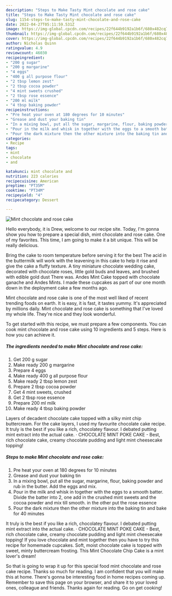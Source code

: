```yaml
---
description: "Steps to Make Tasty Mint chocolate and rose cake"
title: "Steps to Make Tasty Mint chocolate and rose cake"
slug: 1154-steps-to-make-tasty-mint-chocolate-and-rose-cake
date: 2022-04-27T05:11:59.531Z
image: https://img-global.cpcdn.com/recipes/22f644b9192a1b6f/680x482cq70/mint-chocolate-and-rose-cake-recipe-main-photo.jpg
thumbnail: https://img-global.cpcdn.com/recipes/22f644b9192a1b6f/680x482cq70/mint-chocolate-and-rose-cake-recipe-main-photo.jpg
cover: https://img-global.cpcdn.com/recipes/22f644b9192a1b6f/680x482cq70/mint-chocolate-and-rose-cake-recipe-main-photo.jpg
author: Nicholas Quinn
ratingvalue: 4.9
reviewcount: 46030
recipeingredient:
- "200 g sugar"
- "200 g margarine"
- "4 eggs"
- "400 g all purpose flour"
- "2 tbsp lemon zest"
- "2 tbsp cocoa powder"
- "4 mint sweets crushed"
- "2 tbsp rose essence"
- "200 ml milk"
- "4 tbsp baking powder"
recipeinstructions:
- "Pre heat your oven at 180 degrees for 10 minutes"
- "Grease and dust your baking tin"
- "In a mixing bowl, put all the sugar, margarine, flour, baking powder and rub in the butter. Add the eggs and mix."
- "Pour in the milk and whisk in together with the eggs to a smooth batter. Divide the batter into 2, one add in the crushed mint sweets and the cocoa powder and mix till smooth. in the other put the rose essence"
- "Pour the dark mixture then the other mixture into the baking tin and bake for 40 minutes"
categories:
- Recipe
tags:
- mint
- chocolate
- and

katakunci: mint chocolate and 
nutrition: 223 calories
recipecuisine: American
preptime: "PT35M"
cooktime: "PT34M"
recipeyield: "4"
recipecategory: Dessert

---
```



![Mint chocolate and rose cake](https://img-global.cpcdn.com/recipes/22f644b9192a1b6f/680x482cq70/mint-chocolate-and-rose-cake-recipe-main-photo.jpg)

Hello everybody, it is Drew, welcome to our recipe site. Today, I'm gonna show you how to prepare a special dish, mint chocolate and rose cake. One of my favorites. This time, I am going to make it a bit unique. This will be really delicious.

Bring the cake to room temperature before serving it for the best The acid in the buttermilk will work with the leavening in this cake to help it rise and give the cake a fluffy texture. A tiny miniature chocolate wedding cake, decorated with chocolate roses, little gold buds and leaves, and brushed with edible gold dust There was. Andes Mint Cake topped with chocolate ganache and Andes Mints. I made these cupcakes as part of our one month down in the deployment cake a few months ago.

Mint chocolate and rose cake is one of the most well liked of recent trending foods on earth. It is easy, it is fast, it tastes yummy. It's appreciated by millions daily. Mint chocolate and rose cake is something that I've loved my whole life. They're nice and they look wonderful.


To get started with this recipe, we must prepare a few components. You can cook mint chocolate and rose cake using 10 ingredients and 5 steps. Here is how you can achieve it.

<!--inarticleads1-->

##### The ingredients needed to make Mint chocolate and rose cake:

1. Get 200 g sugar
1. Make ready 200 g margarine
1. Prepare 4 eggs
1. Make ready 400 g all purpose flour
1. Make ready 2 tbsp lemon zest
1. Prepare 2 tbsp cocoa powder
1. Get 4 mint sweets, crushed
1. Get 2 tbsp rose essence
1. Prepare 200 ml milk
1. Make ready 4 tbsp baking powder


Layers of decadent chocolate cake topped with a silky mint chip buttercream. For the cake layers, I used my favourite chocolate cake recipe. It truly is the best if you like a rich, chocolatey flavour. I debated putting mint extract into the actual cake. · CHOCOLATE MINT POKE CAKE - Best, rich chocolate cake, creamy chocolate pudding and light mint cheesecake topping! 

<!--inarticleads2-->

##### Steps to make Mint chocolate and rose cake:

1. Pre heat your oven at 180 degrees for 10 minutes
1. Grease and dust your baking tin
1. In a mixing bowl, put all the sugar, margarine, flour, baking powder and rub in the butter. Add the eggs and mix.
1. Pour in the milk and whisk in together with the eggs to a smooth batter. Divide the batter into 2, one add in the crushed mint sweets and the cocoa powder and mix till smooth. in the other put the rose essence
1. Pour the dark mixture then the other mixture into the baking tin and bake for 40 minutes


It truly is the best if you like a rich, chocolatey flavour. I debated putting mint extract into the actual cake. · CHOCOLATE MINT POKE CAKE - Best, rich chocolate cake, creamy chocolate pudding and light mint cheesecake topping! If you love chocolate and mint together then you have to try this recipe for homemade cupcakes. Soft, moist chocolate cake is topped with sweet, minty buttercream frosting. This Mint Chocolate Chip Cake is a mint lover&#39;s dream! 

So that is going to wrap it up for this special food mint chocolate and rose cake recipe. Thanks so much for reading. I am confident that you will make this at home. There's gonna be interesting food in home recipes coming up. Remember to save this page on your browser, and share it to your loved ones, colleague and friends. Thanks again for reading. Go on get cooking!
